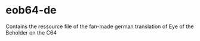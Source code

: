 # eob64-de
Contains the ressource file of the fan-made german translation of Eye of the Beholder on the C64
